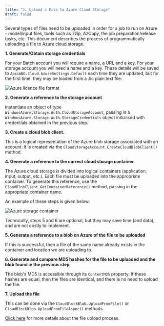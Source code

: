 ```yaml
---
title: "3. Upload a File to Azure Cloud Storage"
draft: false
---
```


Several types of files need to be uploaded in order for a job to run on Azure - model/input files, tools such as 7zip, AzCopy, the job preparation/release tasks, etc. This document describes the process of programmatically uploading a file to Azure cloud storage.

**1. Generate/Obtain storage credentials**

For your Batch account you will require a name, a URL and a key. For your storage account you will need a name and a key.
These details will be saved to `ApsimNG.Cloud.AzureSettings.Default` each time they are updated, but for the first time, they may be loaded from a .lic plain text file:

![Azure licence file format](/images/Usage.AzureLicenceFileFormat.PNG)

**2. Generate a reference to the storage account**

Instantiate an object of type `WindowsAzure.Storage.Auth.CloudStorageAccount`, passing in a `WindowsAzure.Storage.Auth.StorageCredentials` object initialised with credentials obtained in the previous step.

**3. Create a cloud blob client.**

This is a logical representation of the Azure blob storage associated with an account. It is created via the `CloudStorageAccount.CreateCloudBlobClient()` method.

**4. Generate a reference to the correct cloud storage container**

The Azure cloud storage is divided into logical containers (application, input, output, etc.). Each file must be uploaded into the appropriate container. To generate this reference, use the `CloudBlobClient.GetContainerReference()` method, passing in the appropriate container name.

An example of these steps is given below:

![Azure storage container](/images/Usage.Azure.StorageContainerGeneration.PNG)

Technically, steps 5 and 6 are optional, but they may save time (and data), and are not costly to implement.

**5. Generate a reference to a blob on Azure of the file to be uploaded**

If this is successful, then a file of the same name already exists in the container and location we are uploading to.

**6. Generate and compare MD5 hashes for the file to be uploaded and the blob found in the previous step**

The blob's MD5 is accessible through its `ContentMD5` property. If these hashes are equal, then the files are identical, and there is no need to upload the file.

**7. Upload the file**

This can be done via the `CloudBlockBlob.UploadFromFile()` or `CloudBlockBlob.UploadFromFileAsync()` methods.

[Click here](https://docs.microsoft.com/en-us/azure/batch/batch-dotnet-get-started) for more details about the file upload process.